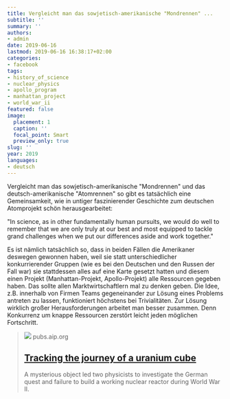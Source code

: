 ```yaml
---
title: Vergleicht man das sowjetisch-amerikanische "Mondrennen" ...
subtitle: ''
summary: ''
authors:
- admin
date: 2019-06-16
lastmod: 2019-06-16 16:38:17+02:00
categories:
- facebook
tags:
- history_of_science
- nuclear_physics
- apollo_program
- manhattan_project
- world_war_ii
featured: false
image:
  placement: 1
  caption: ''
  focal_point: Smart
  preview_only: true
slug: ''
year: 2019
languages:
- deutsch
---
```


Vergleicht man das sowjetisch-amerikanische "Mondrennen" und das deutsch-amerikanische "Atomrennen" so gibt es tatsächlich eine Gemeinsamkeit, wie in untiger faszinierender Geschichte zum deutschen Atomprojekt schön herausgearbeitet:

"In science, as in other fundamentally human pursuits, we would do well to remember that we are only truly at our best and most equipped to tackle grand challenges when we put our differences aside and work together."

Es ist nämlich tatsächlich so, dass in beiden Fällen die Amerikaner deswegen gewonnen haben, weil sie statt unterschiedlicher konkurrierender Gruppen (wie es bei den Deutschen und den Russen der Fall war) sie stattdessen alles auf eine Karte gesetzt hatten und diesem einen Projekt (Manhattan-Projekt, Apollo-Projekt) alle Ressourcen gegeben haben. Das sollte allen Marktwirtschaftlern mal zu denken geben. Die Idee, z.B. innerhalb von Firmen Teams gegeneinander zur Lösung eines Problems antreten zu lassen, funktioniert höchstens bei Trivialitäten. Zur Lösung wirklich großer Herausforderungen arbeitet man besser zusammen. Denn Konkurrenz um knappe Ressourcen zerstört leicht jeden möglichen Fortschritt.
> [![](https://aipp.silverchair-cdn.com/aipp/content_public/journal/physicstoday/72/5/10.1063_pt.3.4202/2/36_1_pt_3_4202highlight.jpeg?Expires=1705418583&Signature=YqXdxX2JTp~Z7fp2lEm2RApchTN0BKeBb0px~g0Rf~FBffw-lQRYKFvPjGYGN-MnwqWK6gYO6UGCdV4rLGCHifjSPfVos2LhJ6l~AMARGI1ozgaYRMOK1sa9pj~A8DckDaxKEq4gpC9OPAmJ4aGQb-XBpmpXOlpCGqBJCoL88dVmESnP0rF0c-7mi9n~pKrCli-CRezClgyOXOH9Cf9vFO1zHfmsZZXSotxxivF9UVFewDoJJOC0InOu9x3BbvwCwuHLf7T7Zg4LEY7jPqb~GVgmP4--rehoXTH-FUS1y2E5LZxvmSq8PC-~Q0ssq6vXwtZD0zjYJpNMhd-ADjJqnw__&Key-Pair-Id=APKAIE5G5CRDK6RD3PGA)](https://physicstoday.scitation.org/doi/10.1063/PT.3.4202)
> pubs.aip.org
> ## [Tracking the journey of a uranium cube](https://physicstoday.scitation.org/doi/10.1063/PT.3.4202)
>
>A mysterious object led two physicists to investigate the German quest and failure to build a working nuclear reactor during World War II.